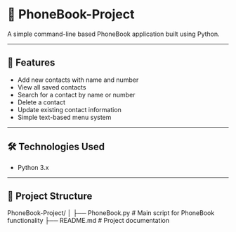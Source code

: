 # 📱 PhoneBook-Project

A simple command-line based PhoneBook application built using Python.

---

## 🚀 Features

- Add new contacts with name and number
- View all saved contacts
- Search for a contact by name or number
- Delete a contact
- Update existing contact information
- Simple text-based menu system

---

## 🛠️ Technologies Used

- Python 3.x

---

## 📂 Project Structure
PhoneBook-Project/
│
├── PhoneBook.py # Main script for PhoneBook functionality
├── README.md # Project documentation

